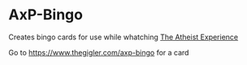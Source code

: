 # AxP-Bingo

Creates bingo cards for use while whatching [The Atheist Experience](https://www.youtube.com/channel/UCprs0DXUS-refN1i8FkQkdg)

Go to https://www.thegigler.com/axp-bingo for a card
